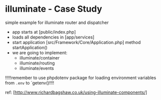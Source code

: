 illuminate - Case Study
=======================
simple example for illuminate router and dispatcher

- app starts at [public/index.php]
- loads all dependencies in [app/services]
- start application [src/Framework/Core/Application.php] method startApplication()
- we are going to implement:
  - illuminate/container
  - illuminate/routing
  - illuminate/events
 
 
!!!!!remember to use phpdotenv package for loading environment variables from `.env` to `getenv()!!!!


ref:
[http://www.richardbagshaw.co.uk/using-illuminate-components/]